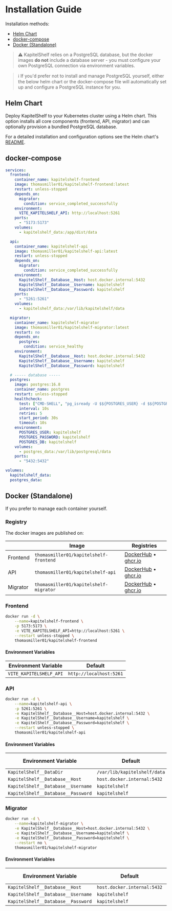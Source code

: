 # Installation Guide

Installation methods:

- [Helm Chart](#helm-chart)
- [docker-compose](#docker-compose)
- [Docker (Standalone)](#docker-standalone)

> ⚠️ KapitelShelf relies on a PostgreSQL database, but the docker images **do not** include a database server - you must configure your own PostgreSQL connection via environment variables.

> ℹ️ If you'd prefer not to install and manage PostgreSQL yourself, either the below helm chart or the docker-compose file will automatically set up and configure a PostgreSQL instance for you.

## Helm Chart

Deploy KapitelShelf to your Kubernetes cluster using a Helm chart. This option installs all core components (frontend, API, migrator) and can optionally provision a bundled PostgreSQL database.

For a detailed installation and configuration options see the Helm chart's [README](../helm/kapitelshelf/README.md).

## docker-compose

```yaml
services:
  frontend:
    container_name: kapitelshelf-frontend
    image: thomasmiller01/kapitelshelf-frontend:latest
    restart: unless-stopped
    depends_on:
      migrator:
        condition: service_completed_successfully
    environment:
      VITE_KAPITELSHELF_API: http://localhost:5261
    ports:
      - "5173:5173"
    volumes:
      - kapitelshelf_data:/app/dist/data

  api:
    container_name: kapitelshelf-api
    image: thomasmiller01/kapitelshelf-api:latest
    restart: unless-stopped
    depends_on:
      migrator:
        condition: service_completed_successfully
    environment:
      KapitelShelf__Database__Host: host.docker.internal:5432
      KapitelShelf__Database__Username: kapitelshelf
      KapitelShelf__Database__Password: kapitelshelf
    ports:
      - "5261:5261"
    volumes:
      - kapitelshelf_data:/var/lib/kapitelshelf/data

  migrator:
    container_name: kapitelshelf-migrator
    image: thomasmiller01/kapitelshelf-migrator:latest
    restart: no
    depends_on:
      postgres:
        condition: service_healthy
    environment:
      KapitelShelf__Database__Host: host.docker.internal:5432
      KapitelShelf__Database__Username: kapitelshelf
      KapitelShelf__Database__Password: kapitelshelf

  # ----- database -----
  postgres:
    image: postgres:16.8
    container_name: postgres
    restart: unless-stopped
    healthcheck:
      test: ["CMD-SHELL", "pg_isready -U $${POSTGRES_USER} -d $${POSTGRES_DB}"]
      interval: 10s
      retries: 5
      start_period: 30s
      timeout: 10s
    environment:
      POSTGRES_USER: kapitelshelf
      POSTGRES_PASSWORD: kapitelshelf
      POSTGRES_DB: kapitelshelf
    volumes:
      - postgres_data:/var/lib/postgresql/data
    ports:
      - "5432:5432"

volumes:
  kapitelshelf_data:
  postgres_data:
```

## Docker (Standalone)

If you prefer to manage each container yourself.

### Registry

The docker images are published on:

|          | Image                                  | Registries                                                                                                                                                                  |
| -------- | -------------------------------------- | --------------------------------------------------------------------------------------------------------------------------------------------------------------------------- |
| Frontend | `thomasmiller01/kapitelshelf-frontend` | [DockerHub](https://hub.docker.com/r/thomasmiller01/kapitelshelf-frontend) • [ghcr.io](https://github.com/thomasmiller01/KapitelShelf/pkgs/container/kapitelshelf-frontend) |
| API      | `thomasmiller01/kapitelshelf-api`      | [DockerHub](https://hub.docker.com/r/thomasmiller01/kapitelshelf-api) • [ghcr.io](https://github.com/thomasmiller01/KapitelShelf/pkgs/container/kapitelshelf-api)           |
| Migrator | `thomasmiller01/kapitelshelf-migrator` | [DockerHub](https://hub.docker.com/r/thomasmiller01/kapitelshelf-migrator) • [ghcr.io](https://github.com/thomasmiller01/KapitelShelf/pkgs/container/kapitelshelf-migrator) |

### Frontend

```bash
docker run -d \
    --name=kapitelshelf-frontend \
    -p 5173:5173 \
    -e VITE_KAPITELSHELF_API=http://localhost:5261 \
    --restart unless-stopped \
    thomasmiller01/kapitelshelf-frontend
```

#### Environment Variables

| Environment Variable    | Default                 |
| ----------------------- | ----------------------- |
| `VITE_KAPITELSHELF_API` | `http://localhost:5261` |

### API

```bash
docker run -d \
    --name=kapitelshelf-api \
    -p 5261:5261 \
    -e KapitelShelf__Database__Host=host.docker.internal:5432 \
    -e KapitelShelf__Database__Username=kapitelshelf \
    -e KapitelShelf__Database__Password=kapitelshelf \
    --restart unless-stopped \
    thomasmiller01/kapitelshelf-api
```

#### Environment Variables

| Environment Variable               | Default                      | Settings Path (appsettings.json) |
| ---------------------------------- | ---------------------------- | -------------------------------- |
| `KapitelShelf__DataDir`            | `/var/lib/kapitelshelf/data` | `KapitelShelf.DataDir`           |
| `KapitelShelf__Database__Host`     | `host.docker.internal:5432`  | `KapitelShelf.Database.Host`     |
| `KapitelShelf__Database__Username` | `kapitelshelf`               | `KapitelShelf.Database.Username` |
| `KapitelShelf__Database__Password` | `kapitelshelf`               | `KapitelShelf.Database.Password` |

### Migrator

```bash
docker run -d \
    --name=kapitelshelf-migrator \
    -e KapitelShelf__Database__Host=host.docker.internal:5432 \
    -e KapitelShelf__Database__Username=kapitelshelf \
    -e KapitelShelf__Database__Password=kapitelshelf \
    --restart no \
    thomasmiller01/kapitelshelf-migrator
```

#### Environment Variables

| Environment Variable               | Default                     | Settings Path (appsettings.json) |
| ---------------------------------- | --------------------------- | -------------------------------- |
| `KapitelShelf__Database__Host`     | `host.docker.internal:5432` | `KapitelShelf.Database.Host`     |
| `KapitelShelf__Database__Username` | `kapitelshelf`              | `KapitelShelf.Database.Username` |
| `KapitelShelf__Database__Password` | `kapitelshelf`              | `KapitelShelf.Database.Password` |
